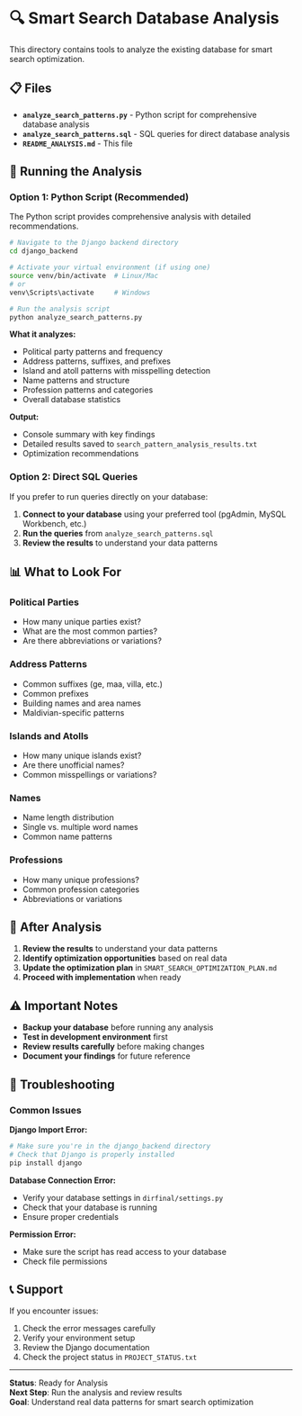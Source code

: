 # 🔍 Smart Search Database Analysis

This directory contains tools to analyze the existing database for smart search optimization.

## 📋 Files

- **`analyze_search_patterns.py`** - Python script for comprehensive database analysis
- **`analyze_search_patterns.sql`** - SQL queries for direct database analysis
- **`README_ANALYSIS.md`** - This file

## 🚀 Running the Analysis

### Option 1: Python Script (Recommended)

The Python script provides comprehensive analysis with detailed recommendations.

```bash
# Navigate to the Django backend directory
cd django_backend

# Activate your virtual environment (if using one)
source venv/bin/activate  # Linux/Mac
# or
venv\Scripts\activate     # Windows

# Run the analysis script
python analyze_search_patterns.py
```

**What it analyzes:**
- Political party patterns and frequency
- Address patterns, suffixes, and prefixes
- Island and atoll patterns with misspelling detection
- Name patterns and structure
- Profession patterns and categories
- Overall database statistics

**Output:**
- Console summary with key findings
- Detailed results saved to `search_pattern_analysis_results.txt`
- Optimization recommendations

### Option 2: Direct SQL Queries

If you prefer to run queries directly on your database:

1. **Connect to your database** using your preferred tool (pgAdmin, MySQL Workbench, etc.)
2. **Run the queries** from `analyze_search_patterns.sql`
3. **Review the results** to understand your data patterns

## 📊 What to Look For

### Political Parties
- How many unique parties exist?
- What are the most common parties?
- Are there abbreviations or variations?

### Address Patterns
- Common suffixes (ge, maa, villa, etc.)
- Common prefixes
- Building names and area names
- Maldivian-specific patterns

### Islands and Atolls
- How many unique islands exist?
- Are there unofficial names?
- Common misspellings or variations?

### Names
- Name length distribution
- Single vs. multiple word names
- Common name patterns

### Professions
- How many unique professions?
- Common profession categories
- Abbreviations or variations

## 🎯 After Analysis

1. **Review the results** to understand your data patterns
2. **Identify optimization opportunities** based on real data
3. **Update the optimization plan** in `SMART_SEARCH_OPTIMIZATION_PLAN.md`
4. **Proceed with implementation** when ready

## ⚠️ Important Notes

- **Backup your database** before running any analysis
- **Test in development environment** first
- **Review results carefully** before making changes
- **Document your findings** for future reference

## 🔧 Troubleshooting

### Common Issues

**Django Import Error:**
```bash
# Make sure you're in the django_backend directory
# Check that Django is properly installed
pip install django
```

**Database Connection Error:**
- Verify your database settings in `dirfinal/settings.py`
- Check that your database is running
- Ensure proper credentials

**Permission Error:**
- Make sure the script has read access to your database
- Check file permissions

## 📞 Support

If you encounter issues:
1. Check the error messages carefully
2. Verify your environment setup
3. Review the Django documentation
4. Check the project status in `PROJECT_STATUS.txt`

---

**Status**: Ready for Analysis  
**Next Step**: Run the analysis and review results  
**Goal**: Understand real data patterns for smart search optimization
